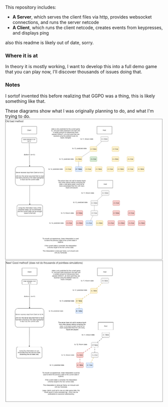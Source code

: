 This repository includes:
* __A Server__, which serves the client files via http, provides websocket connections, and runs the server netcode
* __A Client__, which runs the client netcode, creates events from keypresses, and displays ping

also this readme is likely out of date, sorry.

### Where it is at
In theory it is mostly working, I want to develop this into a full demo game that you can play now, I'll discover thousands of issues doing that.

### Notes
I sortof invented this before realizing that GGPO was a thing, this is likely something like that.

These diagrams show what I was originally planning to do, and what I'm trying to do.
![Old bad method](./OldBadMethod.PNG)
![Old bad method](./NewGoodMethod.PNG)